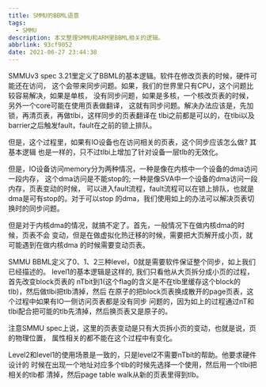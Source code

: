 ```yaml
---
title: SMMU的BBML语意
tags:
  - SMMU
description: 本文整理SMMU和ARM里BBML相关的逻辑。
abbrlink: 93cf9052
date: 2021-06-27 23:44:38
---
```


SMMUv3 spec 3.21里定义了BBML的基本逻辑。软件在修改页表的时候，硬件可能还在访问，
这个会带来同步问题。如果，我们的世界里只有CPU，这个问题比较容易解决，如果是单核，
没有同步问题，如果是多核，一个核改页表的时候，另外一个core可能在使用页表做翻译，
这就有同步问题。解决办法应该是，先加锁，再清页表，再做tlbi，这样同步的页表翻译在
tlbi之前都是可以的，在tlbi以及barrier之后触发fault，fault在之前的锁上排队。

但是，这个过程里，如果有IO设备也在访问相关的页表，这个同步应该怎么做? 其基本逻辑
也是一样的，只不过tlbi上增加了针对设备一层tlb的无效化。

但是，IO设备访问memory分为两种情况，一种是像在内核中一个设备的dma访问一段内存，
这个dma访问是不能stop的; 一种是像SVA中一个设备的dma访问一段内存，页表变动的时候，
可以进入fault流程，fault流程可以在锁上排队，也就是dma是可有stop的。对于可以stop
的dma，我们使用如上的办法可以解决页表切换时的同步问题。

但是对于内核dma的情况，就搞不定了。首先，一般情况下在做内核dma的时候，页表不会
变动，但是在做虚拟化热迁移的时候，需要把大页解开成小页，就可能遇到在做内核dma
的时候需要变动页表。

SMMU BBML定义了0、1、2三种level，0就是需要软件保证整个同步，如上我们已经描述的。
level1的基本逻辑是这样的, 我们只看他从大页拆分成小页的过程，首先改变block页表的
nTbit到1(这个flag的含义是不在tlb里缓存这个block的tlb)，然后做tlbi把tlb清掉，然后
在原子的把block页表换成散开的page页表，这个过程中如果有IO一侧访问页表都是没有同步
问题的，因为如上的过程通过nT和tlbi配合把可能的tlb先清掉，然后换页表又是原子的。

注意SMMU spec上说，这里的页表变动是只有大页拆小页的变动，也就是说，页的物理位置，
属性相关的都不能在这个过程中有变化。

Level2和level1的使用场景是一致的，只是level2不需要nTbit的帮助。他要求硬件设计的
时候在出现一个地址对应多个tlb的时候先选择一个使用，然后用一个tlbi把相关的tlb都
清掉，然后page table walk从新的页表里得到tlb。

